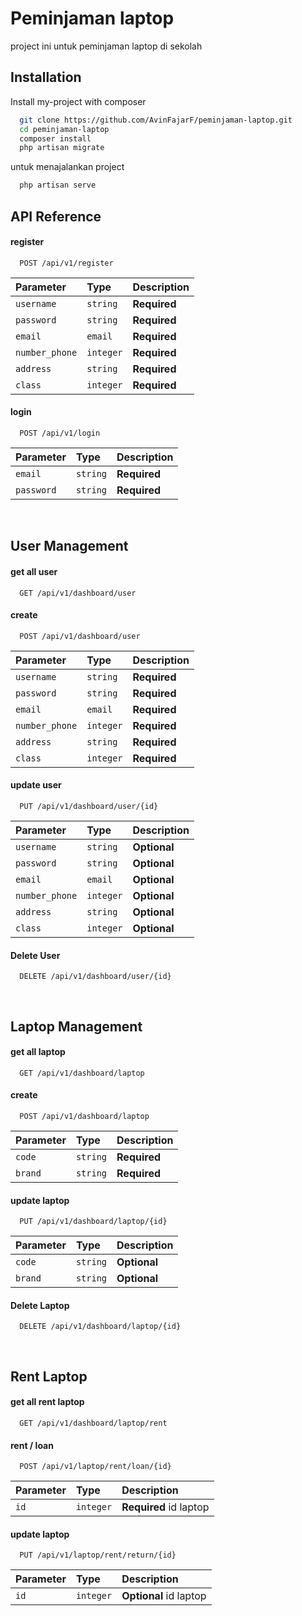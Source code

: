 
# Peminjaman laptop

project ini untuk peminjaman laptop di sekolah


## Installation

Install my-project with composer

```bash
  git clone https://github.com/AvinFajarF/peminjaman-laptop.git
  cd peminjaman-laptop
  composer install
  php artisan migrate
```
untuk menajalankan project
```bash
  php artisan serve
```
## API Reference



#### register

```http
  POST /api/v1/register
```

| Parameter | Type     | Description                |
| :-------- | :------- | :------------------------- |
| `username` | `string` | **Required** |
| `password` | `string` | **Required** |
| `email` | `email` | **Required** |
| `number_phone` | `integer` | **Required** |
| `address` | `string` | **Required** |
| `class` | `integer` | **Required** |

#### login

```http
  POST /api/v1/login
```

| Parameter | Type     | Description                       |
| :-------- | :------- | :-------------------------------- |
| `email`      | `string` | **Required** |
| `password`      | `string` | **Required** |

<br/>

## User Management 


#### get all user 

```http
  GET /api/v1/dashboard/user
```

#### create

```http
  POST /api/v1/dashboard/user
```

| Parameter | Type     | Description                |
| :-------- | :------- | :------------------------- |
| `username` | `string` | **Required** |
| `password` | `string` | **Required** |
| `email` | `email` | **Required** |
| `number_phone` | `integer` | **Required** |
| `address` | `string` | **Required** |
| `class` | `integer` | **Required** |


#### update user 

```http
  PUT /api/v1/dashboard/user/{id}
```

| Parameter | Type     | Description                |
| :-------- | :------- | :------------------------- |
| `username` | `string` | **Optional** |
| `password` | `string` | **Optional** |
| `email` | `email` | **Optional** |
| `number_phone` | `integer` | **Optional** |
| `address` | `string` | **Optional** |
| `class` | `integer` | **Optional** |


#### Delete User

```http
  DELETE /api/v1/dashboard/user/{id}
```

<br/>

## Laptop Management


#### get all laptop 

```http
  GET /api/v1/dashboard/laptop
```

#### create

```http
  POST /api/v1/dashboard/laptop
```

| Parameter | Type     | Description                |
| :-------- | :------- | :------------------------- |
| `code` | `string` | **Required** |
| `brand` | `string` | **Required** |


#### update laptop 

```http
  PUT /api/v1/dashboard/laptop/{id}
```

| Parameter | Type     | Description                |
| :-------- | :------- | :------------------------- |
| `code` | `string` | **Optional** |
| `brand` | `string` | **Optional** |



#### Delete Laptop

```http
  DELETE /api/v1/dashboard/laptop/{id}
```
<br/>

## Rent Laptop


#### get all rent laptop 

```http
  GET /api/v1/dashboard/laptop/rent
```

#### rent / loan

```http
  POST /api/v1/laptop/rent/loan/{id}
```

| Parameter | Type     | Description                |
| :-------- | :------- | :------------------------- |
| `id` | `integer` | **Required** id laptop |


#### update laptop 

```http
  PUT /api/v1/laptop/rent/return/{id}
```

| Parameter | Type     | Description                |
| :-------- | :------- | :------------------------- |
| `id` | `integer` | **Optional** id laptop |

